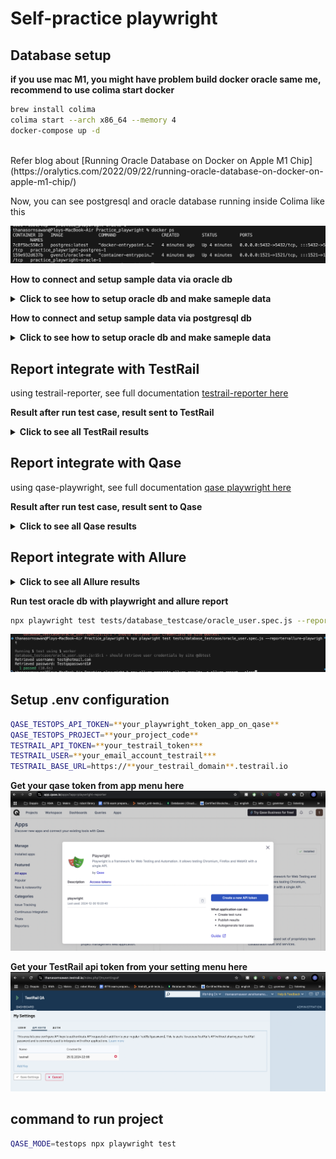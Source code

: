 # Self-practice playwright

## Database setup
**if you use mac M1, you might have problem build docker oracle same me, recommend to use colima start docker**
<br/>

```sh
brew install colima 
colima start --arch x86_64 --memory 4
docker-compose up -d
```

<br/>
Refer blog about [Running Oracle Database on Docker on Apple M1 Chip](https://oralytics.com/2022/09/22/running-oracle-database-on-docker-on-apple-m1-chip/)

Now, you can see postgresql and oracle database running inside Colima like this <br/>

![docker run](https://github.com/Thanasornsawan/Practice_Playwright/blob/main/pictures/docker_run.png?raw=true)

**How to connect and setup sample data via oracle db** <br/>
<details>
    <summary><b>Click to see how to setup oracle db and make sameple data</b></summary>

![oracle query](https://github.com/Thanasornsawan/Practice_Playwright/blob/main/pictures/oracle_query.png?raw=true)
![oracle query2](https://github.com/Thanasornsawan/Practice_Playwright/blob/main/pictures/sample_data.png?raw=true)
</details>

**How to connect and setup sample data via postgresql db** <br/>
<details>
    <summary><b>Click to see how to setup oracle db and make sameple data</b></summary>

![postgresql setup](https://github.com/Thanasornsawan/Practice_Playwright/blob/main/pictures/postgresql_connect.png?raw=true)
![postgresql query](https://github.com/Thanasornsawan/Practice_Playwright/blob/main/pictures/postgresql_data.png?raw=true)
</details>

## Report integrate with TestRail
using testrail-reporter, see full documentation [testrail-reporter here](https://github.com/zealous-tech/testrail-reporter/tree/main)<br/>

**Result after run test case, result sent to TestRail** <br/>
<details>
    <summary><b>Click to see all TestRail results</b></summary>

![testrail result](https://github.com/Thanasornsawan/Practice_Playwright/blob/main/pictures/testrail_result.png?raw=true)
![testrail_pass result](https://github.com/Thanasornsawan/Practice_Playwright/blob/main/pictures/testrail_pass.png?raw=true)
![testrail_fail result](https://github.com/Thanasornsawan/Practice_Playwright/blob/main/pictures/testrail_fail.png?raw=true)
</details>

## Report integrate with Qase
using qase-playwright, see full documentation [qase playwright here](https://github.com/qase-tms/qase-javascript/tree/main/qase-playwright#configuration)<br/>

**Result after run test case, result sent to Qase** <br/>
<details>
    <summary><b>Click to see all Qase results</b></summary>

![qase_dashboard result](https://github.com/Thanasornsawan/Practice_Playwright/blob/main/pictures/testrun_dashboard_qase.png?raw=true)
![qase result](https://github.com/Thanasornsawan/Practice_Playwright/blob/main/pictures/qase_result.png?raw=true)
</details>

## Report integrate with Allure
<details>
    <summary><b>Click to see all Allure results</b></summary>

```sh
npx allure generate allure-results -o allure-report --clean
npx allure open allure-report
```

![allure open](https://github.com/Thanasornsawan/Practice_Playwright/blob/main/pictures/allure_open.png?raw=true)
![allure dashboard](https://github.com/Thanasornsawan/Practice_Playwright/blob/main/pictures/allure_dashboard.png?raw=true)
</details>

**Run test oracle db with playwright and allure report**
```sh
npx playwright test tests/database_testcase/oracle_user.spec.js --reporter=allure-playwright
```
![run allure](https://github.com/Thanasornsawan/Practice_Playwright/blob/main/pictures/run_test_allure_report.png?raw=true)

## Setup .env configuration
```sh
QASE_TESTOPS_API_TOKEN=**your_playwright_token_app_on_qase**
QASE_TESTOPS_PROJECT=**your_project_code**
TESTRAIL_API_TOKEN=**your_testrail_token***
TESTRAIL_USER=**your_email_account_testrail***
TESTRAIL_BASE_URL=https://**your_testrail_domain**.testrail.io
```

**Get your qase token from app menu here** <br/>
![qase token](https://github.com/Thanasornsawan/Practice_Playwright/blob/main/pictures/api_key_qase.png?raw=true)

**Get your TestRail api token from your setting menu here** <br/>
![testrail token](https://github.com/Thanasornsawan/Practice_Playwright/blob/main/pictures/api_key_testrail.png?raw=true)

## command to run project
```sh
QASE_MODE=testops npx playwright test
```